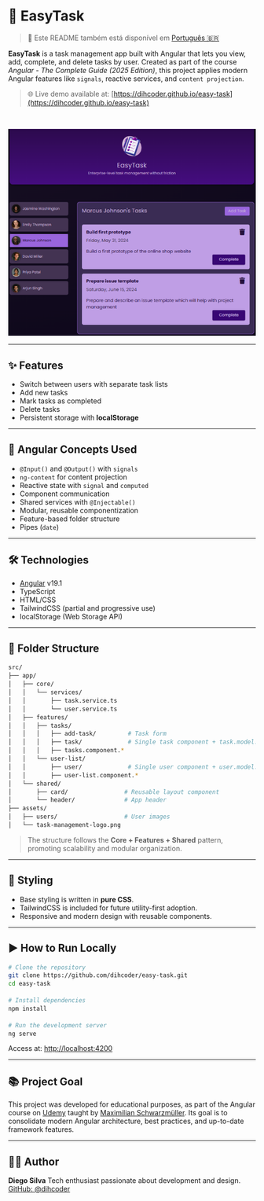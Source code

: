 # 🧾 EasyTask

> 📘 Este README também está disponível em [Português 🇧🇷](./README.pt-br.md)

**EasyTask** is a task management app built with Angular that lets you view, add, complete, and delete tasks by user. Created as part of the course *Angular - The Complete Guide (2025 Edition)*, this project applies modern Angular features like `signals`, reactive services, and `content projection`.

> 🌐 Live demo available at: [https://dihcoder.github.io/easy-task](https://dihcoder.github.io/easy-task)

<br/>

![EasyTask Preview](./task-management-app.png)

---

## ✨ Features

* Switch between users with separate task lists  
* Add new tasks  
* Mark tasks as completed  
* Delete tasks  
* Persistent storage with **localStorage**

---

## 🧠 Angular Concepts Used

* `@Input()` and `@Output()` with `signals`  
* `ng-content` for content projection  
* Reactive state with `signal` and `computed`  
* Component communication  
* Shared services with `@Injectable()`  
* Modular, reusable componentization  
* Feature-based folder structure  
* Pipes (`date`)

---

## 🛠️ Technologies

* [Angular](https://angular.io/) v19.1  
* TypeScript  
* HTML/CSS  
* TailwindCSS (partial and progressive use)  
* localStorage (Web Storage API)

---

## 📁 Folder Structure

```bash
src/
├── app/
│   ├── core/
│   │   └── services/
│   │       ├── task.service.ts
│   │       └── user.service.ts
│   ├── features/
│   │   ├── tasks/
│   │   │   ├── add-task/         # Task form
│   │   │   ├── task/             # Single task component + task.model.ts
│   │   │   ├── tasks.component.*
│   │   └── user-list/
│   │       ├── user/             # Single user component + user.model.ts
│   │       ├── user-list.component.*
│   └── shared/
│       ├── card/                # Reusable layout component
│       └── header/              # App header
├── assets/
│   ├── users/                   # User images
│   └── task-management-logo.png
````

> The structure follows the **Core + Features + Shared** pattern, promoting scalability and modular organization.

---

## 🎨 Styling

* Base styling is written in **pure CSS**.
* TailwindCSS is included for future utility-first adoption.
* Responsive and modern design with reusable components.

---

## ▶️ How to Run Locally

```bash
# Clone the repository
git clone https://github.com/dihcoder/easy-task.git
cd easy-task

# Install dependencies
npm install

# Run the development server
ng serve
```

Access at: [http://localhost:4200](http://localhost:4200)

---

## 📚 Project Goal

This project was developed for educational purposes, as part of the Angular course on [Udemy](https://www.udemy.com/) taught by [Maximilian Schwarzmüller](https://www.udemy.com/course/the-complete-guide-to-angular-2/). Its goal is to consolidate modern Angular architecture, best practices, and up-to-date framework features.

---

## 🧑‍💻 Author

**Diego Silva**
Tech enthusiast passionate about development and design.
[GitHub: @dihcoder](https://github.com/dihcoder)